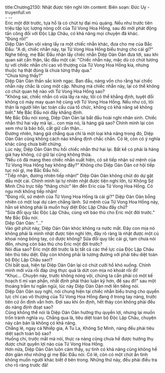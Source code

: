 title:Chương2130: Nhặt được tiện nghi lớn
content:
Biên soạn: Đức Uy - truyenfull.vn<br>- --<br>Eric một đời trước, tựa hồ là có chút tự đại mù quáng. Nếu như trước tiên triệu tập lực lượng nòng cốt của Tử Vong Hoa Hồng, sau đó mới phát động tấn công đối với Độc Lập Châu, có khả năng mọi chuyện đã khác.<br>"Đúng rồi!"<br>Diệp Oản Oản vội vàng lấy ra một chiếc nhẫn khác, đưa cho mẹ của Bắc Đẩu: "A di, chiếc nhẫn này, tại Tử Vong Hoa Hồng biểu trưng cho cái gì?"<br>Nghe tiếng, mẹ Bắc Đẩu nhận lấy chiếc nhẫn Diệp Oản Oản đưa tới, sau khi quan sát cẩn thận, lắc đầu một cái: "Chiếc nhẫn này, mặc dù có chút tương tự với chiếc nhẫn chí cao vô thượng của Tử Vong Hoa Hồng kia, nhưng thuộc hạ thật đúng là chưa từng thấy qua."<br>"Chưa từng thấy?"<br>Diệp Oản Oản thần sắc kinh ngạc. Ban đầu, nàng vốn cho rằng hai chiếc nhẫn này chắc là cùng một cặp. Nhưng mà chiếc nhẫn này, lại có thể không có chút quan hệ nào với Tử Vong Hoa Hồng sao?<br>"Không sai, chiếc nhẫn cô vừa lấy ra này, tôi có thể khẳng định, tuyệt đối không có mảy may quan hệ cùng với Tử Vong Hoa Hồng. Nếu như có, tôi thân là người liên lạc toàn cầu của tổ chức, không có khả năng sẽ không biết." Mẹ Bắc Đẩu nói đầy khẳng định.<br>Mẹ Bắc Đẩu nói xong, Diệp Oản Oản lại bắt đầu hoài nghi nhân sinh. Chiếc nhẫn thứ hai vậy mà lại... con mịa nó, là hàng giả sao? Chính mình lại còn xem như là bảo bối, cất giữ cẩn thận...<br>Đương nhiên, hàng giả chẳng qua chỉ là một loại khả năng trong đó, Diệp Oản Oản cũng không cách nào khẳng định chắc chắn. Có lẽ, còn có ý nghĩa khác cũng chưa biết chừng.<br>Lúc này, Diệp Oản Oản thu hồi chiếc nhẫn thứ hai lại. Bất kể có phải là hàng giả hay không, cứ giữ lại cũng không thừa.<br>"Nếu cô đã mang theo chiếc nhẫn xuất hiện, cô sẽ tiếp nhận sứ mệnh của Tử Vong Hoa Hồng hay không đây?" Không cho Diệp Oản Oản cơ hội tiếp tục nói gì, mẹ Bắc Đẩu hỏi.<br>"Tiếp nhận, đương nhiên tiếp nhận!" Diệp Oản Oản không chút do dự gật đầu một cái. Chính mình lại tự nhiên nhặt được tiện nghi lớn, từ Không Sợ Minh Chủ trực tiếp “thăng chức” lên đến Eric của Tử Vong Hoa Hồng. Có ngu mới không tiếp nhận!<br>"Đúng rồi, sứ mệnh của Tử Vong Hoa Hồng là cái gì?" Diệp Oản Oản bỗng nhiên có một loại dự cảm chẳng lành. Sứ mệnh của Tử Vong Hoa Hồng này, hẳn sẽ không phải là muốn huỷ diệt Độc Lập Châu đấy chứ?<br>"Sửa đổi quy tắc Độc Lập Châu, cùng với báo thù cho Eric một đời trước." Mẹ Bắc Đẩu nói.<br>Diệp Oản Oản: "..."<br>Vào giờ phút này, Diệp Oản Oản khóc không ra nước mắt. Đây con mịa nó không phải là mình nhặt được tiện nghi lớn, đây rõ ràng là nhặt được một củ khoai nóng bỏng tay, có được không? Sửa đổi quy tắc cái gì, tạm chưa nói đến, nhưng còn báo thù cho Eric một đời trước?<br>Nói đùa sao? Eric một đời trước là bị tất cả các thế lực của Độc Lập Châu liên thủ tiêu diệt. Đây còn không phải là tương đương với phải tiêu diệt toàn bộ Độc Lập Châu sao!?<br>Chỉ bất quá, hiện tại Diệp Oản Oản lại có chút cưỡi hổ khó xuống. Chính mình mới vừa rồi đáp ứng thực quá là dứt con mịa nó khoát rồi đi!<br>"Khục... Chuyện này, trước không nóng vội, chúng ta cần phải có một kế hoạch tỉ mỉ vạn phần, nhất định phải thảo luận kỹ hơn, để sau đi!" sau một thoáng trầm tư ngắn ngủi, lúc này Diệp Oản Oản mới lên tiếng nói.<br>Diệp Oản Oản suy nghĩ, nói chung hiện tại chiếc nhẫn biểu trưng cho quyền lực chí cao vô thượng của Tử Vong Hoa Hồng đang ở trong tay nàng, trước tiên cứ ổn định vẫn hơn. Đợi sau khi ổn định, hết thảy còn không phải đều do nàng định đoạt sao?<br>Cũng không thể nói là Diệp Oản Oản hưởng thụ quyền lợi, nhưng lại muốn trốn tránh nghĩa vụ. Chẳng qua là, tiêu diệt toàn bộ Độc Lập Châu, chuyện này căn bản là không có khả năng.<br>Chẳng lẽ, ngay cả Nhiếp gia, A Tu La, Không Sợ Minh, nàng đều phải tiêu diệt sạch toàn bộ sao?<br>Huống chi, trước mắt mà nói, thực ra nàng cũng chưa hề được hưởng thụ được chút quyền lợi nào của Tử Vong Hoa Hồng.<br>Hơn nữa, Diệp Oản Oản luôn cảm thấy, sự tình có khả năng cũng không hề đơn giản như những gì mẹ Bắc Đẩu nói. Có lẽ, còn có một chút ẩn tình không muốn người khác biết ở bên trong. Những thứ này, đều phải điều tra cho rõ ràng trước đã!